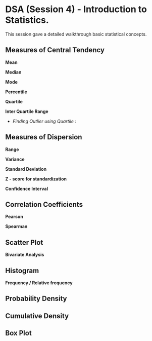 # DSA (Session 4) - Introduction to Statistics.

This session gave a detailed walkthrough basic statistical concepts.

## Measures of  Central Tendency

   **Mean**
   
   **Median**
   
   **Mode**

   **Percentile**
      
   **Quartile**
   
   **Inter Quartile Range**
   
   - *Finding Outlier using Quartile :*
   
## Measures of Dispersion
  **Range**
  
   **Variance**
    
   **Standard Deviation**
      
   **Z - score for standardization**
        
   **Confidence Interval**
         
##  Correlation Coefficients

  **Pearson**
  
  **Spearman**
  
##  Scatter Plot

  **Bivariate Analysis**
  
##  Histogram

  **Frequency / Relative frequency**
  
##  Probability Density
##  Cumulative Density
##  Box Plot

